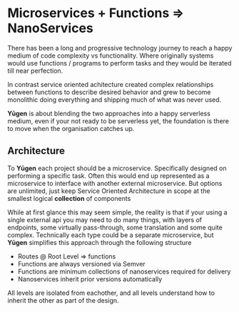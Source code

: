 # Microservices + Functions => NanoServices

There has been a long and progressive technology journey to reach a happy medium of code complexity vs functionality. Where originally systems would use functions / programs to perform tasks and they would be iterated till near perfection.

In contrast service oriented achitecture created complex relationships between functions to describe desired behavior and grew to become monolithic doing everything and shipping much of what was never used.

**Yūgen** is about blending the two approaches into a happy serverless medium, even if your not ready to be serverless yet, the foundation is there to move when the organisation catches up.

## Architecture

To **Yūgen** each project should be a microservice. Specifically designed on performing a specific task. Often this would end up represented as a microservice to interface with another external microservice. But options are unlimited, just keep Service Oriented Architecture in scope at the smallest logical **collection** of components

While at first glance this may seem simple, the reality is that if your using a single external api you may need to do many things, with layers of endpoints, some virtually pass-through, some translation and some quite complex. Technically each type could be a separate microservice, but **Yūgen** simplifies this approach through the following structure

- Routes @ Root Level => functions
- Functions are always versioned via Semver
- Functions are minimum collections of nanoservices required for delivery
- Nanoservices inherit prior versions automatically

All levels are isolated from eachother, and all levels understand how to inherit the other as part of the design.
